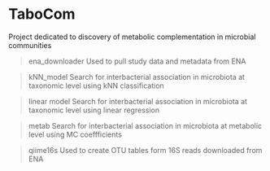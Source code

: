 # TaboCom
Project dedicated to discovery of metabolic complementation in microbial communities

> ena_downloader
Used to pull study data and metadata from ENA

> kNN_model
Search for interbacterial association in microbiota at taxonomic level using kNN classification

> linear model
Search for interbacterial association in microbiota at taxonomic level using linear regression

> metab
Search for interbacterial association in microbiota at metabolic level using MC coeffficients

> qiime16s
Used to create OTU tables form 16S reads downloaded from ENA